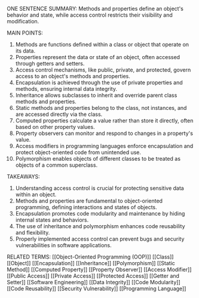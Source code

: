 ONE SENTENCE SUMMARY:
Methods and properties define an object's behavior and state, while access control restricts their visibility and modification.

MAIN POINTS:
1. Methods are functions defined within a class or object that operate on its data.
2. Properties represent the data or state of an object, often accessed through getters and setters.
3. Access control mechanisms, like public, private, and protected, govern access to an object's methods and properties.
4. Encapsulation is achieved through the use of private properties and methods, ensuring internal data integrity.
5. Inheritance allows subclasses to inherit and override parent class methods and properties.
6. Static methods and properties belong to the class, not instances, and are accessed directly via the class.
7. Computed properties calculate a value rather than store it directly, often based on other property values.
8. Property observers can monitor and respond to changes in a property's value.
9. Access modifiers in programming languages enforce encapsulation and protect object-oriented code from unintended use.
10. Polymorphism enables objects of different classes to be treated as objects of a common superclass.

TAKEAWAYS:
1. Understanding access control is crucial for protecting sensitive data within an object.
2. Methods and properties are fundamental to object-oriented programming, defining interactions and states of objects.
3. Encapsulation promotes code modularity and maintenance by hiding internal states and behaviors.
4. The use of inheritance and polymorphism enhances code reusability and flexibility.
5. Properly implemented access control can prevent bugs and security vulnerabilities in software applications.

RELATED TERMS:
[[Object-Oriented Programming (OOP)]]
[[Class]]
[[Object]]
[[Encapsulation]]
[[Inheritance]]
[[Polymorphism]]
[[Static Method]]
[[Computed Property]]
[[Property Observer]]
[[Access Modifier]]
[[Public Access]]
[[Private Access]]
[[Protected Access]]
[[Getter and Setter]]
[[Software Engineering]]
[[Data Integrity]]
[[Code Modularity]]
[[Code Reusability]]
[[Security Vulnerability]]
[[Programming Language]]
